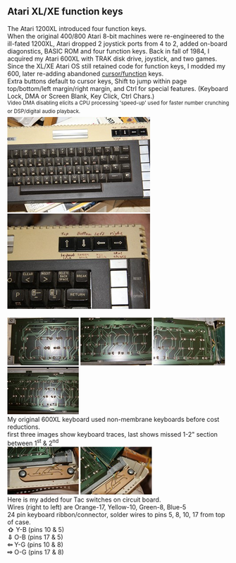 ## **Atari XL/XE function keys**
The Atari 1200XL introduced four function keys. <br/>
When the original 400/800 Atari 8-bit machines were re-engineered to the ill-fated 1200XL, Atari dropped 2 joystick ports from 4 to 2, added on-board diagonstics, BASIC ROM and four function keys. Back in fall of 1984, I acquired my Atari 600XL with TRAK disk drive, joystick, and two games. Since the XL/XE Atari OS still retained code for function keys, I modded my 600, later re-adding abandoned [cursor/function](pic/1200XL-Function-Keys.jpg) keys.  
Extra buttons default to cursor keys, Shift to jump within page top/bottom/left margin/right margin, and Ctrl for special features. (Keyboard Lock, DMA or Screen Blank, Key Click, Ctrl Chars.)  
<sup>Video DMA disabling elicits a CPU processing 'speed-up' used for faster number crunching or DSP/digital audio playback.</sup>
<br/>
[![B](pic/TNx2/IMG_2027.JPG)](pic/IMG_2027.JPG) 
[![A](pic/TNx2/IMG_2026.JPG)](pic/IMG_2026.JPG) <br/>
<br/>
[![1](pic/TN/IMG_2023.JPG)](pic/IMG_2023.JPG) 
[![2](pic/TN/IMG_2022.JPG)](pic/IMG_2022.JPG) 
[![3](pic/TN/IMG_2021.JPG)](pic/IMG_2021.JPG) 
[![4](pic/TN/IMG_2028.JPG)](pic/IMG_2028.JPG)  
My original 600XL keyboard used non-membrane keyboards before cost reductions.  
first three images show keyboard traces, last shows missed 1-2" section between 1<sup>st</sup> & 2<sup>nd</sup><br/>
[![5](pic/TN/IMG_2024.JPG)](pic/IMG_2024.JPG)
[![6](pic/TN/IMG_2025.JPG)](pic/IMG_2025.JPG)  
Here is my added four Tac switches on circuit board.  
Wires (right to left) are Orange-17, Yellow-10, Green-8, Blue-5   
24 pin keyboard ribbon/connector, solder wires to pins 5, 8, 10, 17 from top of case. <br/>
**⇧** Y-B (pins 10 & 5)  
**⇩** O-B (pins 17 & 5)  
**⇦** Y-G (pins 10 & 8)  
**⇨** O-G (pins 17 & 8)  
<br/> 
